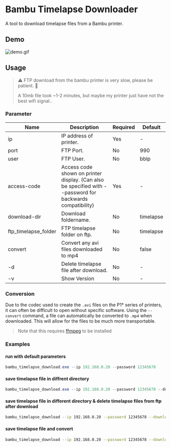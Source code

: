 # Bambu Timelapse Downloader
A tool to download timelapse files from a Bambu printer.

## Demo
![demo.gif](docs%2Fimages%2Fdemo.gif)

## Usage
> ⚠️ FTP download from the bambu printer is very slow, please be patient. 🙂 
> 
> A 10mb file took ~1-2 minutes, but maybe my printer just have not the best wifi signal..

### Parameter
| Name                 | Description                                                                                               | Required | Default   |
|----------------------|-----------------------------------------------------------------------------------------------------------|----------|-----------|
| ip                   | IP address of printer.                                                                                    | Yes      | -         |
| port                 | FTP Port.                                                                                                 | No       | 990       |
| user                 | FTP User.                                                                                                 | No       | bblp      |
| access-code          | Access code shown on printer display. (Can also be specified with --password for backwards compatibility) | Yes      | -         |
| download-dir         | Download foldername.                                                                                      | No       | timelapse |
| ftp_timelapse_folder | FTP timelapse folder on ftp.                                                                              | No       | timelapse |
| convert              | Convert any avi files downloaded to mp4                                                                   | No       | false     |
| -d                   | Delete timelapse file after download.                                                                     | No       | -         |
| -v                   | Show Version                                                                                              | No       | -         |

### Conversion

Due to the codec used to create the `.avi` files on the P1* series of printers, it can often be difficult to open without specific software. Using the `--convert` command, a file can automatically be converted to `.mp4` when downloaded. This will allow for the files to be much more transportable.

> Note that this requires [ffmpeg](https://www.ffmpeg.org/) to be installed

### Examples

#### run with default parameters
```powershell
bambu_timelapse_download.exe --ip 192.168.0.20 --password 12345678
```

#### save timelapse file in diffrent directory
```powershell
bambu_timelapse_download.exe --ip 192.168.0.20 --password 12345678 --download_dir "C:\Video\3D Druck\Timelapse"
```

#### save timelapse file in different directory & delete timelapse files from ftp after download
```bash
bambu_timelapse_download --ip 192.168.0.20 --password 12345678 --download_dir "~/timelapse" -d
```

#### save timelapse file and convert
```bash
bambu_timelapse_download --ip 192.168.0.20 --password 12345678 --download_dir "~/timelapse" --convert
```
